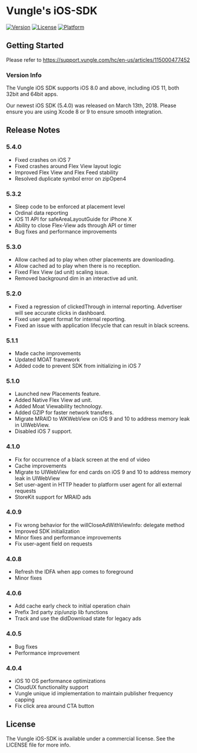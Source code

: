 # Vungle's iOS-SDK
[![Version](https://img.shields.io/cocoapods/v/VungleSDK-iOS.svg?style=flat)](http://cocoapods.org/pods/VungleSDK-iOS)
[![License](https://img.shields.io/cocoapods/l/VungleSDK-iOS.svg?style=flat)](http://cocoapods.org/pods/VungleSDK-iOS)
[![Platform](https://img.shields.io/cocoapods/p/VungleSDK-iOS.svg?style=flat)](http://cocoapods.org/pods/VungleSDK-iOS)

## Getting Started
Please refer to https://support.vungle.com/hc/en-us/articles/115000477452


### Version Info
The Vungle iOS SDK supports iOS 8.0 and above, including iOS 11, both 32bit and 64bit apps.  

Our newest iOS SDK (5.4.0) was released on March 13th, 2018. Please ensure you are using Xcode 8 or 9 to ensure smooth integration.

## Release Notes
### 5.4.0
* Fixed crashes on iOS 7 
* Fixed crashes around Flex View layout logic
* Improved Flex View and Flex Feed stability
* Resolved duplicate symbol error on zipOpen4

### 5.3.2
* Sleep code to be enforced at placement level 
* Ordinal data reporting 
* iOS 11 API for safeAreaLayoutGuide for iPhone X
* Ability to close Flex-View ads through API or timer
* Bug fixes and performance improvements

### 5.3.0
* Allow cached ad to play when other placements are downloading. 
* Allow cached ad to play when there is no reception. 
* Fixed Flex View (ad unit) scaling issue.
* Removed background dim in an interactive ad unit.

### 5.2.0
* Fixed a regression of clickedThrough in internal reporting. Advertiser will see accurate clicks in dashboard. 
* Fixed user agent format for internal reporting. 
* Fixed an issue with application lifecycle that can result in black screens.

### 5.1.1
* Made cache improvements
* Updated MOAT framework
* Added code to prevent SDK from initializing in iOS 7

### 5.1.0
* Launched new Placements feature.
* Added Native Flex View ad unit. 
* Added Moat Viewability technology.
* Added GZIP for faster network transfers.
* Migrate MRAID to WKWebView on iOS 9 and 10 to address memory leak in UIWebView.
* Disabled iOS 7 support.

### 4.1.0
* Fix for occurrence of a black screen at the end of video
* Cache improvements
* Migrate to UIWebView for end cards on iOS 9 and 10 to address memory leak in UIWebView
* Set user-agent in HTTP header to platform user agent for all external requests
* StoreKit support for MRAID ads

### 4.0.9
* Fix wrong behavior for the willCloseAdWithViewInfo: delegate method
* Improved SDK initialization
* Minor fixes and performance improvements
* Fix user-agent field on requests

### 4.0.8
* Refresh the IDFA when app comes to foreground
* Minor fixes

### 4.0.6
* Add cache early check to initial operation chain 
* Prefix 3rd party zip/unzip lib functions 
* Track and use the didDownload state for legacy ads

### 4.0.5
* Bug fixes
* Performance improvement

### 4.0.4
* iOS 10 OS performance optimizations
* CloudUX functionality support
* Vungle unique id implementation to maintain publisher frequency capping
* Fix click area around CTA button


## License
The Vungle iOS-SDK is available under a commercial license. See the LICENSE file for more info.
